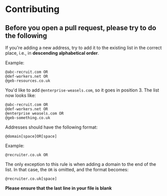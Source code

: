 # Contributing #

## Before you open a pull request, please try to do the following ##

If you're adding a new address, try to add it to the existing list in the correct place, i.e., in **descending alphabetical order**.

Example:

    @abc-recruit.com OR 
    @def-workers.net OR 
    @geb-resources.co.uk 

You'd like to add `@enterprise-weasels.com`, so it goes in position 3. The list now looks like:

    @abc-recruit.com OR 
    @def-workers.net OR 
    @enterprise weasels.com OR 
    @geb-something.co.uk 

Addresses should have the following format:


    @domain[space]OR[space]

Example:

    @recruiter.co.uk OR 

The only exception to this rule is when adding a domain to the end of the list. In that case, the `OR` is omitted, and the format becomes:

    @recruiter.co.uk[space]


**Please ensure that the last line in your file is blank**

    